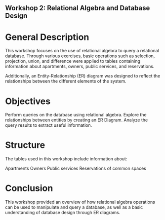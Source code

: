 ## Workshop 2: Relational Algebra and Database Design
# General Description
This workshop focuses on the use of relational algebra to query a relational database. Through various exercises, basic operations such as selection, projection, union, and difference were applied to tables containing information about apartments, owners, public services, and reservations.

Additionally, an Entity-Relationship (ER) diagram was designed to reflect the relationships between the different elements of the system.

# Objectives
Perform queries on the database using relational algebra.
Explore the relationships between entities by creating an ER Diagram.
Analyze the query results to extract useful information.
# Structure
The tables used in this workshop include information about:

Apartments
Owners
Public services
Reservations of common spaces
# Conclusion
This workshop provided an overview of how relational algebra operations can be used to manipulate and query a database, as well as a basic understanding of database design through ER diagrams.
